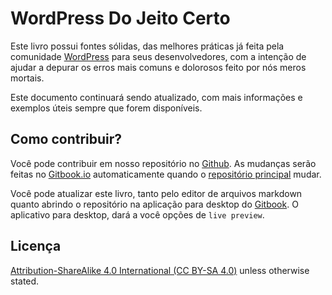 # WordPress Do Jeito Certo

Este livro possui fontes sólidas, das melhores práticas já feita pela comunidade [WordPress](https://wordpress.org) para seus desenvolvedores, com a intenção de ajudar a depurar os erros mais comuns e dolorosos feito por nós meros mortais.

Este documento continuará sendo atualizado, com mais informações e exemplos úteis sempre que forem disponíveis.

## Como contribuir?

Você pode contribuir em nosso repositório no [Github](https://github.com/Tarendai/WordPress-The-Right-Way). As mudanças serão feitas no [Gitbook.io](https://www.gitbook.io/book/tarendai/wordpress-the-right-way/activity) automaticamente quando o [repositório principal](https://github.com/Tarendai/WordPress-The-Right-Way) mudar.

Você pode atualizar este livro, tanto pelo editor de arquivos markdown quanto abrindo o repositório na aplicação para desktop do [Gitbook](https://github.com/GitbookIO/editor/blob/master/README.md). O aplicativo para desktop, dará a você opções de `live preview`.

## Licença

[Attribution-ShareAlike 4.0 International \(CC BY-SA 4.0\)](http://creativecommons.org/licenses/by-sa/4.0/) unless otherwise stated.

